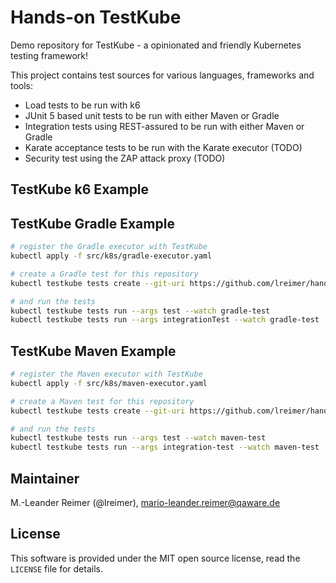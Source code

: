 # Hands-on TestKube

Demo repository for TestKube - a opinionated and friendly Kubernetes testing framework!

This project contains test sources for various languages, frameworks and tools:
- Load tests to be run with k6
- JUnit 5 based unit tests to be run with either Maven or Gradle
- Integration tests using REST-assured to be run with either Maven or Gradle
- Karate acceptance tests to be run with the Karate executor (TODO)
- Security test using the ZAP attack proxy (TODO)

## TestKube k6 Example



## TestKube Gradle Example

```bash
# register the Gradle executor with TestKube
kubectl apply -f src/k8s/gradle-executor.yaml

# create a Gradle test for this repository
kubectl testkube tests create --git-uri https://github.com/lreimer/hands-on-testkube.git --git-branch main --type "gradle/test" --name gradle-test

# and run the tests
kubectl testkube tests run --args test --watch gradle-test
kubectl testkube tests run --args integrationTest --watch gradle-test
```

## TestKube Maven Example

```bash
# register the Maven executor with TestKube
kubectl apply -f src/k8s/maven-executor.yaml

# create a Maven test for this repository
kubectl testkube tests create --git-uri https://github.com/lreimer/hands-on-testkube.git --git-branch main --type "maven/test" --name maven-test

# and run the tests
kubectl testkube tests run --args test --watch maven-test
kubectl testkube tests run --args integration-test --watch maven-test
```

## Maintainer

M.-Leander Reimer (@lreimer), <mario-leander.reimer@qaware.de>

## License

This software is provided under the MIT open source license, read the `LICENSE`
file for details.